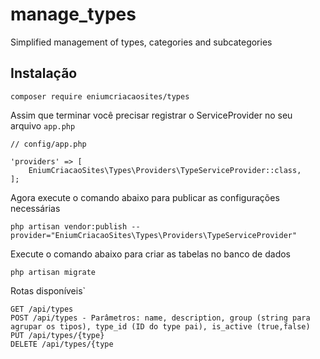 # manage_types
 Simplified management of types, categories and subcategories

## Instalação
```
composer require eniumcriacaosites/types
```
Assim que terminar você precisar registrar o ServiceProvider no seu arquivo `app.php`
```
// config/app.php

'providers' => [
    EniumCriacaoSites\Types\Providers\TypeServiceProvider::class,
];
```

Agora execute o comando abaixo para publicar as configurações necessárias
```
php artisan vendor:publish --provider="EniumCriacaoSites\Types\Providers\TypeServiceProvider"
```

Execute o comando abaixo para criar as tabelas no banco de dados
```
php artisan migrate
```

Rotas disponíveis`
```
GET /api/types 
POST /api/types - Parâmetros: name, description, group (string para agrupar os tipos), type_id (ID do type pai), is_active (true,false)
PUT /api/types/{type} 
DELETE /api/types/{type 
```

